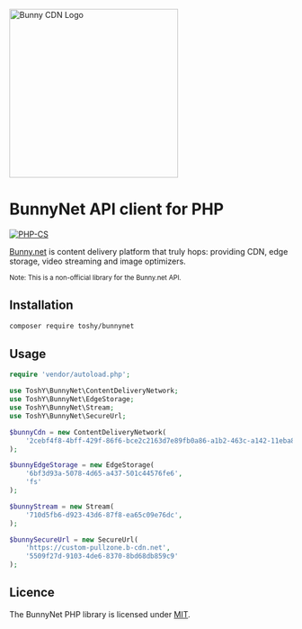 <br />
<a href="https://bunny.net?ref=pji59zr7a4">
    <img alt="Bunny CDN Logo" src="https://bunny.net/v2/images/bunnynet-logo-dark.svg" width="300" />
</a>

# BunnyNet API client for PHP
[![PHP-CS](https://github.com/ToshY/BunnyNet/actions/workflows/phpcs.yml/badge.svg)](https://github.com/ToshY/BunnyNet/actions/workflows/phpcs.yml)

<a href="https://bunny.net?ref=pji59zr7a4">Bunny.net<a/> is content delivery platform that truly hops: providing CDN,
edge storage, video streaming and image optimizers.

<small>Note: This is a non-official library for the Bunny.net API.</small>

## Installation

```bash
composer require toshy/bunnynet
```

## Usage

```php
require 'vendor/autoload.php';

use ToshY\BunnyNet\ContentDeliveryNetwork;
use ToshY\BunnyNet\EdgeStorage;
use ToshY\BunnyNet\Stream;
use ToshY\BunnyNet\SecureUrl;

$bunnyCdn = new ContentDeliveryNetwork(
    '2cebf4f8-4bff-429f-86f6-bce2c2163d7e89fb0a86-a1b2-463c-a142-11eba8811989'
);

$bunnyEdgeStorage = new EdgeStorage(
    '6bf3d93a-5078-4d65-a437-501c44576fe6',
    'fs'
);

$bunnyStream = new Stream(
    '710d5fb6-d923-43d6-87f8-ea65c09e76dc',
);

$bunnySecureUrl = new SecureUrl(
    'https://custom-pullzone.b-cdn.net',
    '5509f27d-9103-4de6-8370-8bd68db859c9'
);
```

## Licence

The BunnyNet PHP library is licensed under [MIT](https://github.com/ToshY/BunnyNet/blob/master/LICENSE). 